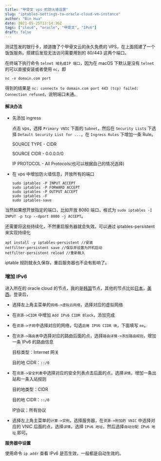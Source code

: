 ```yaml
---
title: "甲骨文 vps 的防火墙设置"
slug: "iptables-settings-to-oracle-cloud-vm-instance"
author: "Bin Hua"
date: 2021-05-25T13:14:36Z
tags: ["cloud", "oracle", "甲骨文", "IPv6"]
draft: false
---
```


测试签发的银行卡，顺道撸了个甲骨文云的永久免费的 VPS，在上面搭建了一个饭饭服务。搭建后发现无法访问需要用到的 80/443 这两个端口。

在终端下执行命令 `telnet 域名或IP 端口`，因为在 macOS 下默认是没有 `telnet` 的可以直接安装或者使用 `nc`，即

```
nc -v domain.com port
```

得到的结果是 `nc: connectx to domain.com port 443 (tcp) failed: Connection refused`，说明端口未通。

#### 解决办法

- 先添加 ingress

    点击 vps，选择 `Primary VNIC` 下面的 `Subnet`，然后在 `Security Lists` 下选择 `Default Security List for ...`，在 `Ingress Rules` 下增加一条 Rule。

    SOURCE TYPE \- CIDR

    SOURCE CIDR \- 0.0.0.0/0

    IP PROTOCOL \- All Protocols(也可以根据自己的情况选择)

- 在 vps 中增加防火墙信息，开放所有的端口

    ```
    sudo iptables -P INPUT ACCEPT
    sudo iptables -P FORWARD ACCEPT
    sudo iptables -P OUTPUT ACCEPT
    sudo iptables -F
    sudo iptables-save
    ```

当然如果想开放指定的端口，比如开放 8080 端口，格式为 `sudo iptables -I INPUT -p tcp --dport 8080 -j ACCEPT`。

还需要将这些持续化，不然重启服务器就会失效。可以通过 iptables-persistent 来实现持续化

```
apt install -y iptables-persistent //安装
netfilter-persistent save //保存并设置为开机启动
netfilter-persistent reload //重新载入
```

iptable 规则就永久保存，重启服务器也不会有影响了。

### 增加 IPv6

进入所在的 oracle cloud 的节点，我的是[韩国](https://console.ap-seoul-1.oraclecloud.com)节点，其他的节点比如[日本](https://console.ap-tokyo-1.oraclecloud.com)，[美西](https://console.us-phoenix-1.oraclecloud.com)。登录后，

- 选择左上角主菜单的`网络->虚拟云网络`，选择对应的虚拟网络

- 在`资源->CIDR` 中增加 `Add IPv6 CIDR Block`，添加完成

- 在`资源->子网`中选择对应的网络，勾选`启用 IPV6 CIDR 块`，下面填写 `ee`。

- 在`资源->路由表`中选择对应的路由后面的点，选择`路由详情->添加路由规则`，增加一条 IPv6 的路由信息

  目标类型：Internet 网关
  
  目的地 CIDR：`::/0`
  
- 在`资源->安全列表`中选择对应的安全列表点击后面的点，选择`详情`，增加一条出站和一条入站规则

  目的地类型：CIDR

  目的地 CIDR：`::/0`

  IP协议：所有协议

- 选择左上角主菜单的`计算->实例`，选择服务器，在`资源->附加的 VNIC` 中选择对应的 VNIC 后面的点，选择`详情`，选择 `IPv6 地址`，然后选择`自动分配 IPv6 地址` 即可。

**服务器中设置**

使用命令 `ip addr` 查看 IPv6 是否生效，一般都是自动生效的。
